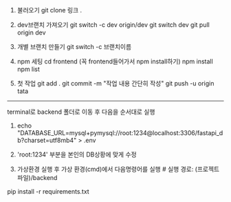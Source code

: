 1. 불러오기
git clone 링크 .

2. dev브랜치 가져오기
git switch -c dev origin/dev
git switch dev
git pull origin dev

3. 개별 브랜치 만들기
git switch -c 브랜치이름

4. npm 세팅
cd frontend (꼭 frontend들어가서 npm install하기)
npm install
npm list

5. 첫 작업
git add .
git commit -m "작업 내용 간단히 작성"
git push -u origin tata

-------------------------------------------------
terminal로 backend 폴더로 이동 후 다음을 순서대로 실행

1. echo "DATABASE_URL=mysql+pymysql://root:1234@localhost:3306/fastapi_db?charset=utf8mb4" > .env

2. 'root:1234' 부분을 본인의 DB상황에 맞게 수정

3. 가상환경 실행 후 가상 환경(cmd)에서 다음명령어를 실행 # 실행 경로: (프로젝트 파일)/backend

pip install -r requirements.txt